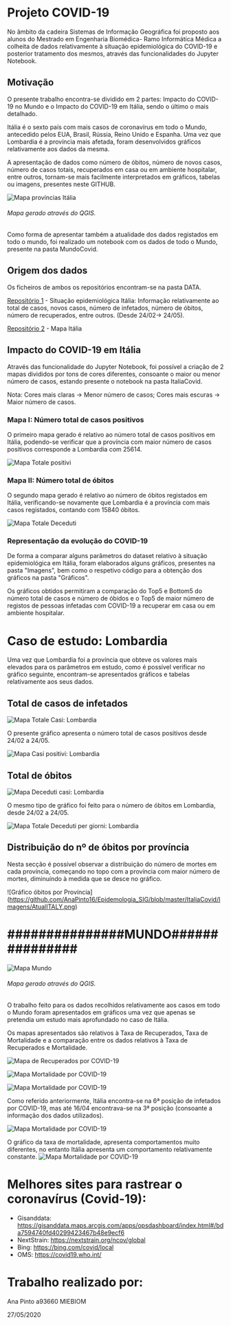 # Projeto COVID-19


No âmbito da cadeira Sistemas de Informação Geográfica foi proposto aos alunos do Mestrado em Engenharia Biomédica- Ramo Informática Médica a colheita de dados relativamente à situação epidemiológica do COVID-19 e posterior tratamento dos mesmos, através das funcionalidades do Jupyter Notebook. 

## **Motivação**
O presente trabalho encontra-se dividido em 2 partes: Impacto do COVID-19 no Mundo e o Impacto do COVID-19 em Itália, sendo o último o mais detalhado.

Itália é o sexto país com mais casos de coronavírus em todo o Mundo, antecedido pelos EUA, Brasil, Rússia, Reino Unido e Espanha. Uma vez que Lombardia é a província mais afetada, foram desenvolvidos gráficos relativamente aos dados da mesma.

A apresentação de dados como número de óbitos, número de novos casos, número de casos totais, recuperados em casa ou em ambiente hospitalar, entre outros, tornam-se mais facilmente interpretados em gráficos, tabelas ou imagens, presentes neste GITHUB.

![Mapa províncias Itália](https://github.com/AnaPinto16/Epidemologia_SIG/blob/master/ItaliaCovid/Imagens/ITALIA.png)

###### Mapa gerado através do QGIS.
Como forma de apresentar também a atualidade dos dados registados em todo o mundo, foi realizado um notebook com os dados de todo o Mundo, presente na pasta MundoCovid.



## **Origem dos dados**

Os ficheiros de ambos os repositórios encontram-se na pasta DATA.

[Repositório 1](https://github.com/pcm-dpc/COVID-19) - Situação epidemiológica Itália: Informação relativamente ao total de casos, novos casos, número de infetados, número de óbitos, número de recuperados, entre outros. (Desde 24/02-> 24/05).

[Repositório 2](http://www.diva-gis.org/datadown) - Mapa Itália

## **Impacto do COVID-19 em Itália**

Através das funcionalidade do Jupyter Notebook, foi possível a criação de 2 mapas divididos por tons de cores diferentes, consoante o maior ou menor número de casos, estando presente o notebook na pasta ItaliaCovid.

Nota: Cores mais claras -> Menor número de casos; Cores mais escuras -> Maior número de casos.

### Mapa I: Número total de casos positivos

O primeiro mapa gerado é relativo ao número total de casos positivos em Itália, podendo-se verificar que a província com maior número de casos positivos corresponde a Lombardia com 25614.

![Mapa Totale positivi](https://github.com/AnaPinto16/Epidemologia_SIG/blob/master/ItaliaCovid/Imagens/Geographic_distribution_totale_positiv.png)

### Mapa II: Número total de óbitos

O segundo mapa gerado é relativo ao número de óbitos registados em Itália, verificando-se novamente que Lombardia é a província com mais casos registados, contando com 15840 óbitos.

![Mapa Totale Deceduti](https://github.com/AnaPinto16/Epidemologia_SIG/blob/master/ItaliaCovid/Imagens/Geographic_distribution_totale_deceduti.png)

### Representação da evolução do COVID-19 

De forma a comparar alguns parâmetros do dataset relativo à situação epidemiológica em Itália, foram elaborados alguns gráficos, presentes na pasta "Imagens", bem como o respetivo código para a obtenção dos gráficos na pasta "Gráficos".

Os gráficos obtidos permitiram a comparação do Top5 e Bottom5 do número total de casos e número de óbidos e o Top5 de maior número de registos de pessoas infetadas com COVID-19 a recuperar em casa ou em ambiente hospitalar.

# Caso de estudo: Lombardia

Uma vez que Lombardia foi a província que obteve os valores mais elevados para os parâmetros em estudo, como é possível verificar no gráfico seguinte, encontram-se apresentados gráficos e tabelas relativamente aos seus dados.

 ## Total de casos de infetados
 
![Mapa Totale Casi: Lombardia](https://github.com/AnaPinto16/Epidemologia_SIG/blob/master/ItaliaCovid/Imagens/totale_casi.png)

O presente gráfico apresenta o número total de casos positivos desde 24/02 a 24/05.

![Mapa Casi positivi: Lombardia](https://github.com/AnaPinto16/Epidemologia_SIG/blob/master/ItaliaCovid/Imagens/casi_positivi_dias.png)

 ## Total de óbitos
 
![Mapa Deceduti casi: Lombardia](https://github.com/AnaPinto16/Epidemologia_SIG/blob/master/ItaliaCovid/Imagens/deceduti_casi.png)

O mesmo tipo de gráfico foi feito para o número de óbitos em Lombardia, desde 24/02 a 24/05.

![Mapa Totale Deceduti per giorni: Lombardia](https://github.com/AnaPinto16/Epidemologia_SIG/blob/master/ItaliaCovid/Imagens/casi_deceduti_dias.png)

## Distribuição do nº de óbitos por província

Nesta secção é possível observar a distribuição do número de mortes em cada província, começando no topo com a província com maior número de mortes, diminuíndo à medida que se desce no gráfico.

![Gráfico óbitos por Província]
(https://github.com/AnaPinto16/Epidemologia_SIG/blob/master/ItaliaCovid/Imagens/AtualITALY.png)

# ###############MUNDO###############

![Mapa Mundo](https://github.com/AnaPinto16/Epidemologia_SIG/blob/master/MundoCovid/Imagens/MundoCovid.png)
###### Mapa gerado através do QGIS.

O trabalho feito para os dados recolhidos relativamente aos casos em todo o Mundo foram apresentados em gráficos uma vez que apenas se pretendia um estudo mais aprofundado no caso de Itália.

Os mapas apresentados são relativos à Taxa de Recuperados, Taxa de Mortalidade e a comparação entre os dados relativos à Taxa de Recuperados e Mortalidade.

![Mapa de Recuperados por COVID-19](https://github.com/AnaPinto16/Epidemologia_SIG/blob/master/MundoCovid/Imagens/RecuperadosMundo.png)

![Mapa Mortalidade por COVID-19](https://github.com/AnaPinto16/Epidemologia_SIG/blob/master/MundoCovid/Imagens/MortalidadeMundo.png)

![Mapa Mortalidade por COVID-19](https://github.com/AnaPinto16/Epidemologia_SIG/blob/master/MundoCovid/Imagens/RecvsMort.png)

Como referido anteriormente, Itália encontra-se na 6ª posição de infetados por COVID-19, mas até 16/04 encontrava-se na 3ª posição (consoante a informação dos dados utilizados).

![Mapa Mortalidade por COVID-19](https://github.com/AnaPinto16/Epidemologia_SIG/blob/master/MundoCovid/Imagens/Top10casos.png)

O gráfico da taxa de mortalidade, apresenta comportamentos muito diferentes, no entanto Itália apresenta um comportamento relativamente constante.
![Mapa Mortalidade por COVID-19](https://github.com/AnaPinto16/Epidemologia_SIG/blob/master/MundoCovid/Imagens/Top10morte.png)


# Melhores sites para rastrear o coronavírus (Covid-19):

- Gisanddata: https://gisanddata.maps.arcgis.com/apps/opsdashboard/index.html#/bda7594740fd40299423467b48e9ecf6
- NextStrain: https://nextstrain.org/ncov/global
- Bing: https://bing.com/covid/local
- OMS: https://covid19.who.int/

# Trabalho realizado por:
Ana Pinto a93660 MIEBIOM

27/05/2020

